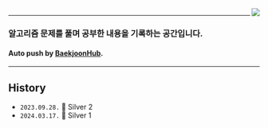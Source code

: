 
<img align="right" src="http://mazassumnida.wtf/api/v2/generate_badge?boj=ghd8119">

---
### 알고리즘 문제를 풀며 공부한 내용을 기록하는 공간입니다.
#### Auto push by [BaekjoonHub](https://github.com/BaekjoonHub/BaekjoonHub).




---
## History
- ```2023.09.28.``` 🤍 Silver 2 
- ```2024.03.17.``` 🤍 Silver 1 
